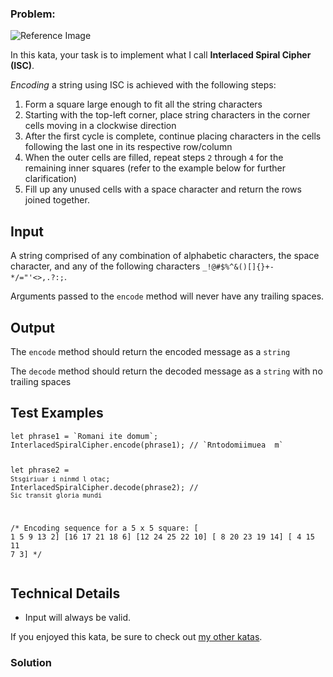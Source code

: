 ### Problem:
<p><img src="https://i.imgur.com/OLFUBvV.png" alt="Reference Image"></p>
<p>In this kata, your task is to implement what I call <strong>Interlaced Spiral Cipher (ISC)</strong>.</p>
<p><em>Encoding</em> a string using ISC is achieved with the following steps:</p>
<ol>
<li>Form a square large enough to fit all the string characters</li>
<li>Starting with the top-left corner, place string characters in the corner cells moving in a clockwise direction</li>
<li>After the first cycle is complete, continue placing characters in the cells following the last one in its respective row/column</li>
<li>When the outer cells are filled, repeat steps <code>2</code> through <code>4</code> for the remaining inner squares (refer to the example below for further clarification)</li>
<li>Fill up any unused cells with a space character and return the rows joined together.</li>
</ol>
<h2 id="input">Input</h2>
<p>A string comprised of any combination of alphabetic characters, the space character, and any of the following characters <code>_!@#$%^&amp;()[]{}+-*/=&quot;&apos;&lt;&gt;,.?:;</code>.</p>
<p>Arguments passed to the <code>encode</code> method will never have any trailing spaces.</p>
<h2 id="output">Output</h2>
<p>The <code>encode</code> method should return the encoded message as a <code>string</code></p>
<p>The <code>decode</code> method should return the decoded message as a <code>string</code> with no trailing spaces</p>
<h2 id="test-examples">Test Examples</h2>
<pre><code class="language-javascript"><span class="hljs-keyword">let</span> phrase1 = <span class="hljs-string">`Romani ite domum`</span>;
InterlacedSpiralCipher.encode(phrase1); <span class="hljs-comment">// `Rntodomiimuea  m`</span>

<span class="hljs-keyword">let</span> phrase2 = <span class="hljs-string">`Stsgiriuar i ninmd l otac`</span>;
InterlacedSpiralCipher.decode(phrase2); <span class="hljs-comment">// `Sic transit gloria mundi`</span>

<span class="hljs-comment">/* Encoding sequence for a 5 x 5 square:
[ 1  5  9 13  2]
[16 17 21 18  6]
[12 24 25 22 10]
[ 8 20 23 19 14]
[ 4 15 11  7  3]
*/</span></code></pre>
<pre style="display: none;"><code class="language-python">phrase1 = <span class="hljs-string">&apos;Romani ite domum&apos;</span>
InterlacedSpiralCipher[<span class="hljs-string">&apos;encode&apos;</span>](phrase1) <span class="hljs-comment">#&apos;Rntodomiimuea  m&apos;</span>

phrase2 = <span class="hljs-string">&apos;Stsgiriuar i ninmd l otac&apos;</span>
InterlacedSpiralCipher[<span class="hljs-string">&apos;decode&apos;</span>](phrase2) <span class="hljs-comment">#&apos;Sic transit gloria mundi&apos;</span>

<span class="hljs-string">&apos;&apos;&apos;
Encoding sequence for a 5 x 5 square:
[ 1  5  9 13  2]
[16 17 21 18  6]
[12 24 25 22 10]
[ 8 20 23 19 14]
[ 4 15 11  7  3]
&apos;&apos;&apos;</span></code></pre>
<pre style="display: none;"><code class="language-go">phrase1 := <span class="hljs-string">&quot;Romani ite domum&quot;</span>
InterlacedSpiralCipher[<span class="hljs-string">&quot;encode&quot;</span>](phrase1) <span class="hljs-comment">// &quot;Rntodomiimuea  m&quot;</span>

phrase2 := <span class="hljs-string">&quot;Stsgiriuar i ninmd l otac&quot;</span>
InterlacedSpiralCipher[<span class="hljs-string">&quot;decode&quot;</span>](phrase2) <span class="hljs-comment">// &quot;Sic transit gloria mundi&quot;</span>

<span class="hljs-comment">/* Encoding sequence for a 5 x 5 square:
[ 1  5  9 13  2]
[16 17 21 18  6]
[12 24 25 22 10]
[ 8 20 23 19 14]
[ 4 15 11  7  3]
*/</span></code></pre>
<pre style="display: none;"><code class="language-elixir">phrase1 = <span class="hljs-string">&quot;Romani ite domum&quot;</span>
InterlacedSpiralCipher.encode(phrase1) <span class="hljs-comment"># &quot;Rntodomiimuea  m&quot;</span>

phrase2 = <span class="hljs-string">&quot;Stsgiriuar i ninmd l otac&quot;</span>
InterlacedSpiralCipher.decode(phrase2) <span class="hljs-comment"># &quot;Sic transit gloria mundi&quot;</span>

<span class="hljs-comment"># Encoding sequence for a 5 x 5 square:</span>
<span class="hljs-comment"># [ 1  5  9 13  2]</span>
<span class="hljs-comment"># [16 17 21 18  6]</span>
<span class="hljs-comment"># [12 24 25 22 10]</span>
<span class="hljs-comment"># [ 8 20 23 19 14]</span>
<span class="hljs-comment"># [ 4 15 11  7  3]</span></code></pre>
<pre style="display: none;"><code class="language-csharp"><span class="hljs-keyword">string</span> phrase1 = <span class="hljs-string">&quot;Romani ite domum&quot;</span>;
InterlacedSpiralCipher.Encode(phrase1) <span class="hljs-comment">// &quot;Rntodomiimuea  m&quot;</span>

<span class="hljs-keyword">string</span> phrase2 = <span class="hljs-string">&quot;Stsgiriuar i ninmd l otac&quot;</span>;
InterlacedSpiralCipher.Decode(phrase2) <span class="hljs-comment">// &quot;Sic transit gloria mundi&quot;</span>

<span class="hljs-comment">/* Encoding sequence for a 5 x 5 square:
[ 1  5  9 13  2]
[16 17 21 18  6]
[12 24 25 22 10]
[ 8 20 23 19 14]
[ 4 15 11  7  3]
*/</span></code></pre>
<h2 id="technical-details">Technical Details</h2>
<ul>
<li>Input will always be valid.</li>
</ul>
<p>If you enjoyed this kata, be sure to check out <a href="https://www.codewars.com/users/docgunthrop/authored" target="_blank">my other katas</a>.</p>

### Solution